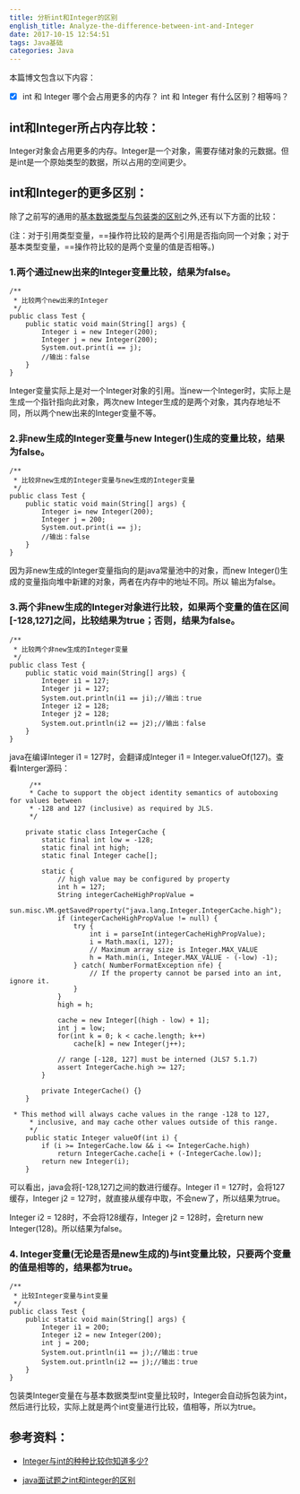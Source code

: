 ```yaml
---
title: 分析int和Integer的区别
english_title: Analyze-the-difference-between-int-and-Integer
date: 2017-10-15 12:54:51
tags: Java基础
categories: Java
---
```

本篇博文包含以下内容：

- [x] int 和 Integer 哪个会占用更多的内存？ int 和 Integer 有什么区别？相等吗？

## int和Integer所占内存比较：
Integer对象会占用更多的内存。Integer是一个对象，需要存储对象的元数据。但是int是一个原始类型的数据，所以占用的空间更少。

## int和Integer的更多区别：
除了之前写的通用的[基本数据类型与包装类的区别](https://amyyanjie.github.io/2017/10/08/Brief-Analysis-on-the-Differences-between-Java-Primitives-and-Wrappers/)之外,还有以下方面的比较：

(注：对于引用类型变量，==操作符比较的是两个引用是否指向同一个对象；对于基本类型变量，==操作符比较的是两个变量的值是否相等。)

### 1.两个通过new出来的Integer变量比较，结果为false。
```
/**
 * 比较两个new出来的Integer
 */
public class Test {
    public static void main(String[] args) {
        Integer i = new Integer(200);
        Integer j = new Integer(200);
        System.out.print(i == j);
        //输出：false
    }
}
```
Integer变量实际上是对一个Integer对象的引用。当new一个Integer时，实际上是生成一个指针指向此对象，两次new Integer生成的是两个对象，其内存地址不同，所以两个new出来的Integer变量不等。

<!--more-->

### 2.非new生成的Integer变量与new Integer()生成的变量比较，结果为false。
```
/**
 * 比较非new生成的Integer变量与new生成的Integer变量
 */
public class Test {
    public static void main(String[] args) {
        Integer i= new Integer(200);
        Integer j = 200;
        System.out.print(i == j);
        //输出：false
    }
}
```
因为非new生成的Integer变量指向的是java常量池中的对象，而new Integer()生成的变量指向堆中新建的对象，两者在内存中的地址不同。所以  输出为false。


### 3.两个非new生成的Integer对象进行比较，如果两个变量的值在区间[-128,127]之间，比较结果为true；否则，结果为false。
```
/**
 * 比较两个非new生成的Integer变量
 */
public class Test {
    public static void main(String[] args) {
        Integer i1 = 127;
        Integer ji = 127;
        System.out.println(i1 == ji);//输出：true
        Integer i2 = 128;
        Integer j2 = 128;
        System.out.println(i2 == j2);//输出：false
    }
}
```
java在编译Integer i1 = 127时，会翻译成Integer i1 = Integer.valueOf(127)。查看Interger源码：
```
     /**
     * Cache to support the object identity semantics of autoboxing for values between
     * -128 and 127 (inclusive) as required by JLS.
     */

    private static class IntegerCache {
        static final int low = -128;
        static final int high;
        static final Integer cache[];

        static {
            // high value may be configured by property
            int h = 127;
            String integerCacheHighPropValue =
                sun.misc.VM.getSavedProperty("java.lang.Integer.IntegerCache.high");
            if (integerCacheHighPropValue != null) {
                try {
                    int i = parseInt(integerCacheHighPropValue);
                    i = Math.max(i, 127);
                    // Maximum array size is Integer.MAX_VALUE
                    h = Math.min(i, Integer.MAX_VALUE - (-low) -1);
                } catch( NumberFormatException nfe) {
                    // If the property cannot be parsed into an int, ignore it.
                }
            }
            high = h;

            cache = new Integer[(high - low) + 1];
            int j = low;
            for(int k = 0; k < cache.length; k++)
                cache[k] = new Integer(j++);

            // range [-128, 127] must be interned (JLS7 5.1.7)
            assert IntegerCache.high >= 127;
        }

        private IntegerCache() {}
    }
```
```
 * This method will always cache values in the range -128 to 127,
     * inclusive, and may cache other values outside of this range.
     */
    public static Integer valueOf(int i) {
        if (i >= IntegerCache.low && i <= IntegerCache.high)
            return IntegerCache.cache[i + (-IntegerCache.low)];
        return new Integer(i);
    }
```
可以看出，java会将[-128,127]之间的数进行缓存。Integer i1 = 127时，会将127缓存，Integer j2 = 127时，就直接从缓存中取，不会new了，所以结果为true。

Integer i2 = 128时，不会将128缓存，Integer j2 = 128时，会return new Integer(128)。所以结果为false。

### 4. Integer变量(无论是否是new生成的)与int变量比较，只要两个变量的值是相等的，结果都为true。
```
/**
 * 比较Integer变量与int变量
 */
public class Test {
    public static void main(String[] args) {
        Integer i1 = 200;
        Integer i2 = new Integer(200);
        int j = 200;
        System.out.println(i1 == j);//输出：true
        System.out.println(i2 == j);//输出：true
    }
}
```
包装类Integer变量在与基本数据类型int变量比较时，Integer会自动拆包装为int，然后进行比较，实际上就是两个int变量进行比较，值相等，所以为true。

## 参考资料：
* [Integer与int的种种比较你知道多少?](https://www.cnblogs.com/liuling/archive/2013/05/05/intAndInteger.html)

* [java面试题之int和integer的区别](https://www.cnblogs.com/guodongdidi/p/6953217.html)
